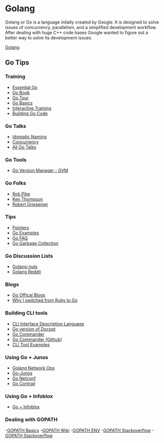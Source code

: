 Golang
======

Golang or Go is a language intially created by Google. It is designed to solve issues of concurrency, parallelism, and a simplified development workflow. After dealing with huge C++ code bases Google wanted to figure out a better way to solve its development issues.

[Golang](http://en.wikipedia.org/wiki/Go_%28programming_language%29)

Go Tips
-------

### Training

-	[Essential Go](https://www.kajabinext.com/courses/1-essential-go)
-	[Go Book](http://www.golang-book.com/)
-	[Go Tour](http://youtu.be/ytEkHepK08c)
-	[Go Basics](http://golang.org/doc/effective_go.html)
-	[Interactive Training](http://tour.golang.org/welcome/1)
-	[Building Go Code](http://www.youtube.com/watch?v=XCsL89YtqCs)

### Go Talks

-	[Idomatic Naming](http://talks.golang.org/2014/names.slide#1)
-	[Concurrency](http://talks.golang.org/2013/advconc.slide#1)
-	[All Go Talks](http://talks.golang.org/)

### Go Tools

-	[Go Version Manager - GVM](https://github.com/moovweb/gvm)

### Go Folks

-	[Rob Pike](http://en.wikipedia.org/wiki/Rob_Pike)
-	[Ken Thompson](http://en.wikipedia.org/wiki/Ken_Thompson)
-	[Robert Griesemer](http://en.wikipedia.org/wiki/Robert_Griesemer)

### Tips

-	[Pointers](https://gobyexample.com/pointers)
-	[Go Examples](https://gobyexample.com/)
-	[Go FAQ](http://golang.org/doc/faq)
-	[Go Garbage Collection](http://golang.org/doc/faq#garbage_collection)

### Go Discussion Lists

-	[Golang-nuts](https://groups.google.com/forum/#!forum/golang-nuts)
-	[Golang Reddit](http://www.reddit.com/r/golang/)

### Blogs

-	[Go Offical Blogs](http://blog.golang.org/)
-	[Why I switched from Ruby to Go](http://blog.codegangsta.io/blog/2013/07/21/creating-cli-applications-in-go/)

### Building CLI tools

-	[CLI Interface Description Language](http://docopt.org/)
-	[Go version of Docopt](https://github.com/docopt/docopt.go)
-	[Go Commander](http://godoc.org/code.google.com/p/go-commander)
-	[Go Commander (Github)](https://github.com/gonuts/commander)
-	[CLI Tool Examples](https://github.com/golang/go/wiki/Projects)

### Using Go + Junos

-	[Golang Network Ops](http://networkstatic.net/golang-network-ops/)
-	[Go-Junos](http://sdubs.org/go-junos/)
-	[Go Netconf](https://github.com/Juniper/go-netconf)
-	[Go Contrail](https://github.com/Juniper/contrail-go-api)

### Using Go + Infoblox

-	[Go + Infoblox](http://sdubs.org/ipam-infoblox-and-srx-dynamic-address-group/)

### Dealing with GOPATH

\-[GOPATH Basics](https://golang.org/doc/code.html#GOPATH) -[GOPATH Wiki](https://code.google.com/p/go-wiki/wiki/GOPATH) -[GOPATH ENV](http://golang.org/cmd/go/#hdr-GOPATH_environment_variable) -[GOPATH Stackoverflow](http://stackoverflow.com/questions/7970390/what-should-be-the-values-of-gopath-and-goroot) -[GOPATH Stackoverflow](http://stackoverflow.com/questions/7970390/what-should-be-the-values-of-gopath-and-goroot/7971481#7971481)
